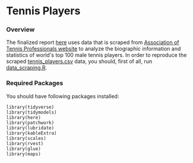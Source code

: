 # Tennis Players 

### Overview

The finalized report [here](./part2_tennisplayers.md) uses data that is scraped from [Association of Tennis Professionals website](https://www.atptour.com/) to analyze the biographic information and statistics of world's top 100 male tennis players. In order to reproduce the scraped [tennis_players.csv](./tennis_players.csv) data, you should, first of all, run [data_scraping.R](./data_scraping.R).  

### Required Packages 

You should have following packages installed: 

```
library(tidyverse)
library(tidymodels)
library(here)
library(patchwork)
library(lubridate)
library(kableExtra)
library(scales)
library(rvest)
library(glue)
library(maps)
```